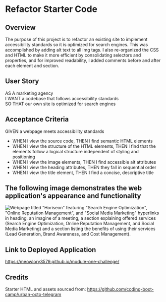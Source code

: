 # Refactor Starter Code

## Overview
The purpose of this project is to refactor an existing site to implement accessibility standards so it is optimized for search engines. This was accomplished by adding alt text to all img tags. I also re-organized the CSS and HTML to make it more efficient by consolidating selectors and properties, and for improved readability, I added comments before and after each element and section.

## User Story
AS A marketing agency  
I WANT a codebase that follows accessibility standards  
SO THAT our own site is optimized for search engines  

## Acceptance Criteria
GIVEN a webpage meets accessibility standards  
* WHEN I view the source code, THEN I find semantic HTML elements
* WHEN I view the structure of the HTML elements, THEN I find that the elements follow a logical structure independent of styling and positioning
* WHEN I view the image elements, THEN I find accessible alt attributes
* WHEN I view the heading attributes, THEN they fall in sequential order
* WHEN I view the title element, THEN I find a concise, descriptive title

## The following image demonstrates the web application's appearance and functionality

![Webpage titled "Horiseon" featuring "Search Engine Optimization", "Online Reputation Management", and "Social Media Marketing" hyperlinks in heading, an imagine of a meeting, a section explaining offered services (Search Engine Optimization, Online Reputation Management, and Social Media Marketing) and a section listing the benefits of using their services (Lead Generation, Brand Awareness, and Cost Management).](https://github.com/Meowlory3579/module-one-challenge/blob/main/assets/images/01-html-css-git-homework-demo.png)


## Link to Deployed Application
https://meowlory3579.github.io/module-one-challenge/

## Credits
Starter HTML and assets sourced from: https://github.com/coding-boot-camp/urban-octo-telegram

